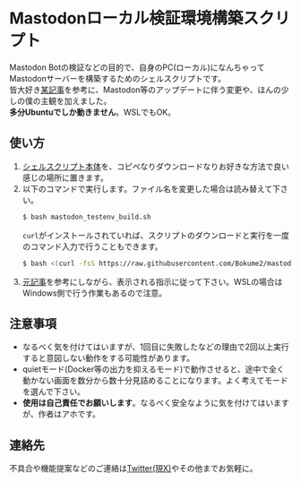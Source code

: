 # Mastodonローカル検証環境構築スクリプト
Mastodon Botの検証などの目的で、自身のPC(ローカル)になんちゃってMastodonサーバーを構築するためのシェルスクリプトです。  
皆大好き[某記事](https://compositecomputer.club/blog/78X77BgSPkxeEkcD9eewjX)を参考に、Mastodon等のアップデートに伴う変更や、ほんの少しの僕の主観を加えました。  
**多分Ubuntuでしか動きません**。WSLでもOK。

## 使い方
1. [シェルスクリプト本体](./mastodon_testenv_build.sh)を、コピペなりダウンロードなりお好きな方法で良い感じの場所に置きます。
2. 以下のコマンドで実行します。ファイル名を変更した場合は読み替えて下さい。
   ```bash
   $ bash mastodon_testenv_build.sh
   ```
   `curl`がインストールされていれば、スクリプトのダウンロードと実行を一度のコマンド入力で行うこともできます。
   ```bash
   $ bash <(curl -fsS https://raw.githubusercontent.com/Bokume2/mastodon_testenv_builder/main/mastodon_testenv_build.sh)
   ```
3. [元記事](https://compositecomputer.club/blog/78X77BgSPkxeEkcD9eewjX)を参考にしながら、表示される指示に従って下さい。WSLの場合はWindows側で行う作業もあるので注意。

## 注意事項
- なるべく気を付けてはいますが、1回目に失敗したなどの理由で2回以上実行すると意図しない動作をする可能性があります。
- quietモード(Docker等の出力を抑えるモード)で動作させると、途中で全く動かない画面を数分から数十分見詰めることになります。よく考えてモードを選んで下さい。
- **使用は自己責任でお願いします**。なるべく安全なように気を付けてはいますが、作者はアホです。

## 連絡先
不具合や機能提案などのご連絡は[Twitter(現X)](https://x.com/boku_renraku)やその他までお気軽に。
